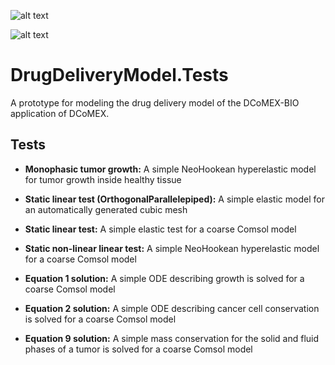 ![alt text](http://mgroup.ntua.gr/wp-content/uploads/2018/05/MGroup52.png "MGroup")

![alt text](http://mgroup.ntua.gr/wp-content/uploads/2021/07/DCoMEXLogo.png "DCoMEX")

# DrugDeliveryModel.Tests
A prototype for modeling the drug delivery model of the DCoMEX-BIO application of DCoMEX.

## Tests

- **Monophasic tumor growth:** A simple NeoHookean hyperelastic model for tumor growth inside healthy tissue

- **Static linear test (OrthogonalParallelepiped):** A simple elastic model for an automatically generated cubic mesh

- **Static linear test:** A simple elastic test for a coarse Comsol model

- **Static non-linear linear test:** A simple NeoHookean hyperelastic model for a coarse Comsol model

- **Equation 1 solution:** A simple ODE describing growth is solved for a coarse Comsol model

- **Equation 2 solution:** A simple ODE describing cancer cell conservation is solved for a coarse Comsol model

- **Equation 9 solution:** A simple mass conservation for the solid and fluid phases of a tumor is solved for a coarse Comsol model
